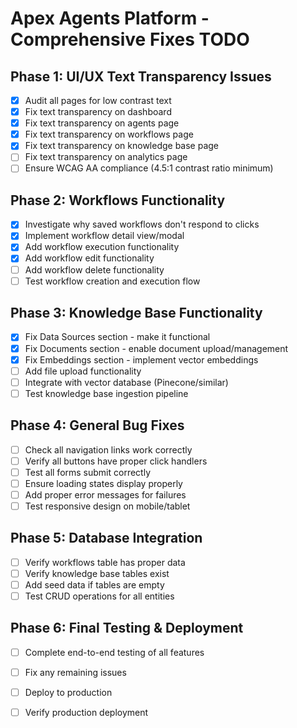 # Apex Agents Platform - Comprehensive Fixes TODO

## Phase 1: UI/UX Text Transparency Issues
- [x] Audit all pages for low contrast text
- [x] Fix text transparency on dashboard
- [x] Fix text transparency on agents page
- [x] Fix text transparency on workflows page
- [x] Fix text transparency on knowledge base page
- [ ] Fix text transparency on analytics page
- [ ] Ensure WCAG AA compliance (4.5:1 contrast ratio minimum)

## Phase 2: Workflows Functionality
- [x] Investigate why saved workflows don't respond to clicks
- [x] Implement workflow detail view/modal
- [x] Add workflow execution functionality
- [x] Add workflow edit functionality
- [ ] Add workflow delete functionality
- [ ] Test workflow creation and execution flow

## Phase 3: Knowledge Base Functionality
- [x] Fix Data Sources section - make it functional
- [x] Fix Documents section - enable document upload/management
- [x] Fix Embeddings section - implement vector embeddings
- [ ] Add file upload functionality
- [ ] Integrate with vector database (Pinecone/similar)
- [ ] Test knowledge base ingestion pipeline

## Phase 4: General Bug Fixes
- [ ] Check all navigation links work correctly
- [ ] Verify all buttons have proper click handlers
- [ ] Test all forms submit correctly
- [ ] Ensure loading states display properly
- [ ] Add proper error messages for failures
- [ ] Test responsive design on mobile/tablet

## Phase 5: Database Integration
- [ ] Verify workflows table has proper data
- [ ] Verify knowledge base tables exist
- [ ] Add seed data if tables are empty
- [ ] Test CRUD operations for all entities

## Phase 6: Final Testing & Deployment
- [ ] Complete end-to-end testing of all features
- [ ] Fix any remaining issues
- [ ] Deploy to production
- [ ] Verify production deployment

